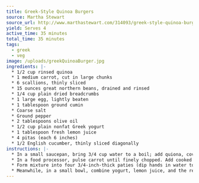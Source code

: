 ```yaml
---
title: Greek-Style Quinoa Burgers
source: Martha Stewart
source_url: http://www.marthastewart.com/314093/greek-style-quinoa-burgers
yield: Serves 4
active_time: 35 minutes
total_time: 35 minutes
tags: 
  - greek
  - veg
image: /uploads/greekQuinoaBurger.jpg
ingredients: |-
  * 1/2 cup rinsed quinoa 
  * 1 medium carrot, cut in large chunks 
  * 6 scallions, thinly sliced 
  * 15 ounces great northern beans, drained and rinsed 
  * 1/4 cup plain dried breadcrumbs 
  * 1 large egg, lightly beaten 
  * 1 tablespoon ground cumin 
  * Coarse salt 
  * Ground pepper 
  * 2 tablespoons olive oil 
  * 1/2 cup plain nonfat Greek yogurt 
  * 1 tablespoon fresh lemon juice 
  * 4 pitas (each 6 inches) 
  * 1/2 English cucumber, thinly sliced diagonally 
instructions: |-
  * In a small saucepan, bring 3/4 cup water to a boil; add quiona, cover, and reduce heat to low. Cook until liquid is absorbed, 12 to 14 minutes; set aside. 
  * In a food processor, pulse carrot until finely chopped. Add cooked quinoa, half the scallions, beans, breadcrumbs, egg, cumin, 1 teaspoon salt, and 1/4 teaspoon pepper; pulse until combined but still slightly chunky. 
  * Form mixture into four 3/4-inch-thick paties (dip hands in water to prevent sticking). If too soft, refrigerate 10 minutes to firm. In a large nonstick skillet, heat oil over medium; cook burgers until browned and cooked through, 8 to 10 minutes per side. 
  * Meanwhile, in a small bowl, combine yogurt, lemon juice, and the remaining scallions; season with salt and pepper. Serve burgers in pita topped with cucumber and yogurt sauce. 
---
```

